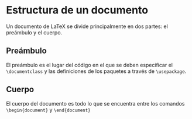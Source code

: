 # Estructura de un documento

Un documento de LaTeX se divide principalmente en dos partes: el preámbulo y el cuerpo.

## Preámbulo

El preámbulo es el lugar del código en el que se deben especificar el `\documentclass` y las definiciones de los paquetes a través de `\usepackage`.

## Cuerpo
El cuerpo del documento es todo lo que se encuentra entre los comandos `\begin{document}` y `\end{document}`